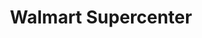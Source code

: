 ---
title: "Walmart Supercenter"
url: /madison/walmart-supercenter-us-highway-72-west/
shop: Supermarkt
---